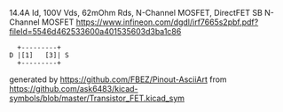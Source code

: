 14.4A Id, 100V Vds, 62mOhm Rds, N-Channel MOSFET, DirectFET SB
N-Channel MOSFET
https://www.infineon.com/dgdl/irf7665s2pbf.pdf?fileId=5546d462533600a401535603d3ba1c86


	  +---------+
	D |[1]   [3]| S
	  +---------+


generated by https://github.com/FBEZ/Pinout-AsciiArt from https://github.com/ask6483/kicad-symbols/blob/master/Transistor_FET.kicad_sym